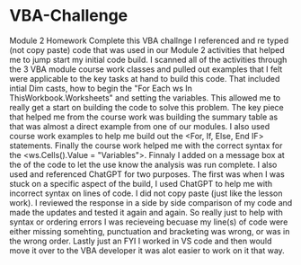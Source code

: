 # VBA-Challenge
Module 2 Homework 
Complete this VBA challnge I referenced and re typed (not copy paste) code that was used in our Module 2 activities that helped me to jump start my initial code build. I scanned all of the activities through the 3 VBA module course work classes and pulled out examples that I felt were applicable to the key tasks at hand to build this code.  That included intial Dim casts, how to begin the "For Each ws In ThisWorkbook.Worksheets" and setting the variables.  This allowed me to really get a start on building the code to solve this problem.  The key piece that helped me from the course work was building the summary table as that was almost a direct example from one of our modules.  I also used course work examples to help me build out the <For, If, Else, End IF> statements. Finally the course work helped me with the correct syntax for the <ws.Cells().Value = "Variables">.  Finnaly I added on a message box at the of the code to let the use know the analysis was run complete.  I also used and referenced ChatGPT for two purposes.  The first was when I was stuck on a specific aspect of the build, I used ChatGPT to help me with incorrect syntax on lines of code. I did not copy paste (just like the lesson work).  I reviewed the response in a side by side comparison of my code and made the updates and tested it again and again.  So really just to help with syntax or ordering errors I was recieveing becuase my line(s) of code were either missing somehting, punctuation and bracketing was wrong, or was in the wrong order.  Lastly just an FYI I worked in VS code and then would move it over to the VBA developer it was alot easier to work on it that way.  
